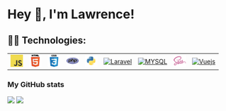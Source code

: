 <h1> Hey 👋, I'm Lawrence!</h1>
</h1>

## 👨‍💻 Technologies:

<table>
    <tbody>
        <tr>
            <td><a href="#"><img alt="JavaScript" title="JavaScript" height="28px"
                        src="https://raw.githubusercontent.com/github/explore/80688e429a7d4ef2fca1e82350fe8e3517d3494d/topics/javascript/javascript.png" /></a>
            </td>
            <td><a href="#"><img alt="HTML5" title="HTML5" height="28px"
                        src="https://raw.githubusercontent.com/github/explore/80688e429a7d4ef2fca1e82350fe8e3517d3494d/topics/html/html.png" /></a>
            </td>
            <td><a href="#"><img alt="CSS3" title="CSS3" height="28px"
                        src="https://raw.githubusercontent.com/github/explore/80688e429a7d4ef2fca1e82350fe8e3517d3494d/topics/css/css.png" /></a>
            </td>
            <td><a href="#"><img alt="PHP" title="PHP" height="28px"
                        src="https://raw.githubusercontent.com/github/explore/80688e429a7d4ef2fca1e82350fe8e3517d3494d/topics/php/php.png" /></a>
            </td>
            <td><a href="#"><img alt="Python" title="Python" height="28px"
                        src="https://raw.githubusercontent.com/github/explore/80688e429a7d4ef2fca1e82350fe8e3517d3494d/topics/python/python.png" /></a>
            </td>
            <td><a href="#"><img alt="Laravel" title="Laravel" height="28px"
                        src="https://www.vectorlogo.zone/logos/laravel/laravel-ar21.svg" /></a>
            </td>
            <td><a href="#"><img alt="MYSQL" title="MYSQL" height="28px"
                        src="https://www.vectorlogo.zone/logos/mysql/mysql-ar21.svg" /></a>
            </td>
            <td><a href="#"><img alt="SASS" title="SASS" height="28px"
                        src="https://raw.githubusercontent.com/devicons/devicon/master/icons/sass/sass-original.svg" /></a>
            </td>
            <td><a href="#"><img alt="Vuejs" title="Vuejs" height="28px"
                        src="https://cdn.svgporn.com/logos/vue.svg" /></a>
            </td>
        </tr>
    </tbody>
</table>

### My GitHub stats 

<img src="https://github-readme-stats.vercel.app/api?username=ljse&theme=dark&count_private=true&show_icons=true" />

<img src="https://github-readme-stats.vercel.app/api/top-langs/?username=ljse&theme=dark&layout=compact" />
